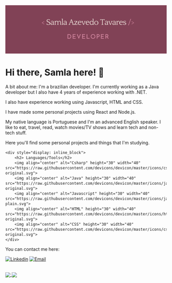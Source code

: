 
<div><img src="https://github.com/samlatavares/samlatavares/blob/master/images/Capa.png"></div>
<div>
  <h1>Hi there, Samla here! 👋</h1>
  <div id="about-me">
	<p>A bit about me: I'm a brazilian developer. I'm currently working as a Java developer but I also have 4 years of experience working with .NET.</p>
	<p>I also have experience working using Javascript, HTML and CSS.</p>
	<p>I have made some personal projects using React and Node.js.</p>
    <p>My native language is Portuguese and I'm an advanced English speaker. I like to eat, travel, read, watch movies/TV shows and learn tech and non-tech stuff.</p>
    <p>Here you'll find some personal projects and things that I'm studying.</p>
	
	<div style="display: inline_block">
		<h2> Languages/Tools</h2>
		<img align="center" alt="Csharp" height="30" width="40" src="https://raw.githubusercontent.com/devicons/devicon/master/icons/csharp/csharp-original.svg">
		<img align="center" alt="Java" height="30" width="40" src="https://raw.githubusercontent.com/devicons/devicon/master/icons/java/java-original.svg">
		<img align="center" alt="Javascript" height="30" width="40" src="https://raw.githubusercontent.com/devicons/devicon/master/icons/javascript/javascript-plain.svg">
		<img align="center" alt="HTML" height="30" width="40" src="https://raw.githubusercontent.com/devicons/devicon/master/icons/html5/html5-original.svg">
		<img align="center" alt="CSS" height="30" width="40" src="https://raw.githubusercontent.com/devicons/devicon/master/icons/css3/css3-original.svg"> 
	</div>
  </div>
  
  <div id="contact">
	<p>You can contact me here:</p>
	<p>
		<a href="https://www.linkedin.com/in/samla-tavares/" target="_blank"><img src="https://img.shields.io/badge/-danianepg-blue?style=flat-square&logo=Linkedin&logoColor=white" alt="Linkedin"></a>
		<a href="mailto:samla_azevedo@outlook.com" target="_blank"><img src="https://img.shields.io/badge/-E mail-c14438?style=flat-square&logo=Gmail&logoColor=white" alt="Email"></a>
	</p>
  </div>
  <br />
  <div id="status">
	<a href="https://github.com/anuraghazra/github-readme-stats">
		<img height="180em" align="center" src="https://github-readme-stats.vercel.app/api/top-langs/?username=samlatavares&layout=compact&theme=radical&langs_count=8"/>
		<img height="180em" align="center" src="https://github-readme-stats.vercel.app/api?username=samlatavares&theme=radical&show_icons=true&include_all_commits=true&count_private=true""/>
	</a>  
  </div>
</div>
